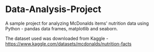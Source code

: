 # Data-Analysis-Project
A sample project for analyzing McDonalds items' nutrition data using Python - pandas data frames, matplotlib and seaborn.

The dataset used was downloaded from Kaggle - https://www.kaggle.com/datasets/mcdonalds/nutrition-facts
